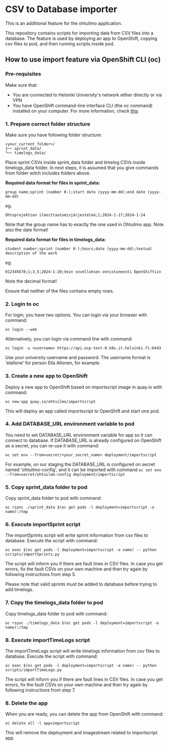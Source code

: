 # CSV to Database importer

This is an additional feature for the ohtuilmo application.

This repository contains scripts for importing data from CSV files into a database. The feature is used by deploying an app to OpenShift, copying csv files to pod, and then running scripts inside pod.

## How to use import feature via OpenShift CLI (oc)

### Pre-requisites

Make sure that:

- You are connected to Helsinki University's network either directly or via VPN
- You have OpenShift command-line interface CLI (the oc command) installed on your computer. For more information, check [this](https://wiki.helsinki.fi/xwiki/bin/view/SO/Sovelluskehitt%C3%A4j%C3%A4n%20ohjeet/Alustat/Tiken%20konttialusta/)

### 1. Prepare correct folder structure

Make sure you have following folder structure:

```
<your_current_folder>/
├── sprint_data/
└── timelogs_data/
```

Place sprint CSVs inside sprint_data folder and timelog CSVs inside timelogs_data folder. In next steps, it is assumed that you give commands from folder witch includes folders above.

**Required data format for files in sprint_data:**

```
group name;sprint (number 0-);start date (yyyy-mm-dd);end date (yyyy-mm-dd)
```

eg.

```
Ohtuprojektien ilmoittautumisjärjestelmä;1;2024-1-17;2024-1-24
```

Note that the group name has to exactly the one used in Ohtuilmo app. Note also the date format!

**Required data format for files in timelogs_data:**

```
student number;sprint (number 0-);hours;date (yyyy-mm-dd);textual description of the work
```

eg.

```
012345678;1;3,5;2024-1-20;Vein sovelluksen onnistuneesti OpenShiftiin
```

Note the decimal format!

Ensure that neither of the files contains empty rows.

### 2. Login to oc

For login, you have two options. You can login via your browser with command:

```
oc login --web
```

Alternatively, you can login via command line with command:

```
oc login -u <username> https://api.ocp-test-0.k8s.it.helsinki.fi:6443
```

Use your university username and password. The username format is 'elallone' for person Ella Allonen, for example.

### 3. Create a new app to OpenShift

Deploy a new app to OpenShift based on importscript image in quay.io with command:

```
oc new-app quay.io/ohtuilmo/importscript
```

This will deploy an app called importscript to OpenShift and start one pod.

### 4. Add DATABASE_URL environment variable to pod

You need to set DATABASE_URL environment variable for app so it can connect to database. If DATABASE_URL is already configured on OpenShift as a secret, you can re-use it with command:

```
oc set env --from=secret/<your_secret_name> deployment/importscript
```

For example, on our staging the DATABASE_URL is configured on secret named 'ohtuilmo-config', and it can be imported with command `oc set env --from=secret/ohtuilmo-config deployment/importscript`

### 5. Copy sprint_data folder to pod

Copy sprint_data folder to pod with command:

```
oc rsync ./sprint_data $(oc get pods -l deployment=importscript -o name):/tmp
```

### 6. Execute importSprint script

The importSprints script will write sprint information from csv files to database. Execute the script with command:

```
oc exec $(oc get pods -l deployment=importscript -o name) -- python scripts/importSprints.py
```

The script will inform you if there are fault lines in CSV files. In case you get errors, fix the fault CSVs on your own machine and then try again by following instructions from step 5.

Please note that valid sprints must be added to database before trying to add timelogs.

### 7. Copy the timelogs_data folder to pod

Copy timelogs_data folder to pod with command:

```
oc rsync ./timelogs_data $(oc get pods -l deployment=importscript -o name):/tmp
```

### 8. Execute importTimeLogs script

The importTimeLogs script will write timelogs information from csv files to database. Execute the script with command:

```
oc exec $(oc get pods -l deployment=importscript -o name) -- python scripts/importTimeLogs.py
```

The script will inform you if there are fault lines in CSV files. In case you get errors, fix the fault CSVs on your own machine and then try again by following instructions from step 7.

### 8. Delete the app

When you are ready, you can delete the app from OpenShift with command:

```
oc delete all -l app=importscript
```

This will remove the deployment and imagestream related to importscript app.
